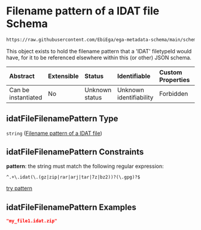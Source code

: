 # Filename pattern of a IDAT file Schema

```txt
https://raw.githubusercontent.com/EbiEga/ega-metadata-schema/main/schemas/EGA.common-definitions.json#/$defs/idatFileFilenamePattern
```

This object exists to hold the filename pattern that a 'IDAT' filetypeId would have, for it to be referenced elsewhere within this (or other) JSON schema.

| Abstract            | Extensible | Status         | Identifiable            | Custom Properties | Additional Properties | Access Restrictions | Defined In                                                                                           |
| :------------------ | :--------- | :------------- | :---------------------- | :---------------- | :-------------------- | :------------------ | :--------------------------------------------------------------------------------------------------- |
| Can be instantiated | No         | Unknown status | Unknown identifiability | Forbidden         | Allowed               | none                | [EGA.common-definitions.json\*](../../../schemas/EGA.common-definitions.json "open original schema") |

## idatFileFilenamePattern Type

`string` ([Filename pattern of a IDAT file](ega-4-defs-filename-pattern-of-a-idat-file.md))

## idatFileFilenamePattern Constraints

**pattern**: the string must match the following regular expression:&#x20;

```regexp
^.+\.idat(\.(gz|zip|rar|arj|tar|7z|bz2))?(\.gpg)?$
```

[try pattern](https://regexr.com/?expression=%5E.%2B%5C.idat\(%5C.\(gz%7Czip%7Crar%7Carj%7Ctar%7C7z%7Cbz2\)\)%3F\(%5C.gpg\)%3F%24 "try regular expression with regexr.com")

## idatFileFilenamePattern Examples

```json
"my_file1.idat.zip"
```

